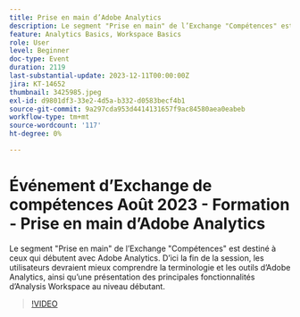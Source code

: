 ```yaml
---
title: Prise en main d’Adobe Analytics
description: Le segment "Prise en main" de l’Exchange "Compétences" est destiné à ceux qui débutent avec Adobe Analytics. D’ici la fin de la session, les utilisateurs devraient mieux comprendre la terminologie et les outils d’Adobe Analytics, ainsi qu’une présentation des principales fonctionnalités d’Analysis Workspace au niveau débutant.
feature: Analytics Basics, Workspace Basics
role: User
level: Beginner
doc-type: Event
duration: 2119
last-substantial-update: 2023-12-11T00:00:00Z
jira: KT-14652
thumbnail: 3425985.jpeg
exl-id: d9801df3-33e2-4d5a-b332-d0583becf4b1
source-git-commit: 9a297cda953d4414131657f9ac84580aea0eabeb
workflow-type: tm+mt
source-wordcount: '117'
ht-degree: 0%

---
```


# Événement d’Exchange de compétences Août 2023 - Formation - Prise en main d’Adobe Analytics

Le segment &quot;Prise en main&quot; de l’Exchange &quot;Compétences&quot; est destiné à ceux qui débutent avec Adobe Analytics. D’ici la fin de la session, les utilisateurs devraient mieux comprendre la terminologie et les outils d’Adobe Analytics, ainsi qu’une présentation des principales fonctionnalités d’Analysis Workspace au niveau débutant.

>[!VIDEO](https://video.tv.adobe.com/v/3425985/?learn=on)
